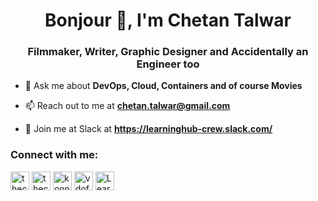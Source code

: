 <h1 align="center">Bonjour 👋, I'm Chetan Talwar</h1>
<h3 align="center">Filmmaker, Writer, Graphic Designer and Accidentally an Engineer too</h3>

- 💬 Ask me about **DevOps, Cloud, Containers and of course Movies**

- 📫 Reach out to me at **chetan.talwar@gmail.com**

- 💬 Join me at Slack at **https://learninghub-crew.slack.com/**

<h3 align="left">Connect with me:</h3>
<p align="left">

<a href="https://twitter.com/thechetantalwar" target="blank"><img align="center" src="https://img.icons8.com/material/50/000000/facebook--v1.png" alt="thechetantalwar" height="30" width="30" /></a>
<a href="https://linkedin.com/in/thechetantalwar" target="blank"><img align="center" src="https://img.icons8.com/material/24/000000/linkedin--v3.png" alt="thechetantalwar" height="30" width="30" /></a>
<a href="https://instagram.com/konnectchetan" target="blank"><img align="center" src="https://img.icons8.com/material/24/000000/instagram-new--v1.png" alt="konnectchetan" height="30" width="30" /></a>
<a href="https://www.youtube.com/c/vdofarmer" target="blank"><img align="center" src="https://img.icons8.com/material/24/000000/youtube-play--v1.png" alt="vdofarmer" height="30" width="30" /></a>
 <a href="https://learninghub-crew.slack.com/" target="blank"><img align="center" src="https://img.icons8.com/ios-glyphs/30/000000/slack-new.png" alt="LearningHub" height="30" width="30" /></a> 
</p>
